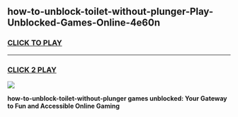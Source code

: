 
## how-to-unblock-toilet-without-plunger-Play-Unblocked-Games-Online-4e60n
<h3>
<a href="https://premium76.site?title=how-to-unblock-toilet-without-plunger&ref=25A">CLICK TO PLAY</a></h3>
<hr>

<h3>
<a href="https://premium76.site?title=how-to-unblock-toilet-without-plunger&ref=25A">CLICK 2 PLAY</a>
  
</h3>

<a href="https://premium76.site?title=how-to-unblock-toilet-without-plunger&ref=25A"><img src="https://clearcache.store/games.png"></a>


**how-to-unblock-toilet-without-plunger games unblocked: Your Gateway to Fun and Accessible Online Gaming**
